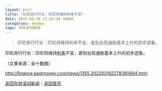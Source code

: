 ```yaml
---
layout: post
title: "印尼央行行长：印尼将维持利率不变"
date: 2022-02-16 11:43:44 +0800
categories: emnews
tags: 东财滚动新闻
---
```

> 印尼央行行长：印尼将维持利率不变，直到出现通胀基本上升的初步迹象。

<p>印尼央行行长：印尼将维持<span id="Info.344"><a href="http://data.eastmoney.com/cjsj/yhll.html" class="infokey">利率</a></span>不变，直到出现通胀基本上升的初步迹象。</p><p class="em_media">（文章来源：金十数据）</p>

<http://finance.eastmoney.com/news/1355,202202162278380664.html>

[返回东财滚动新闻](//finews.withounder.com/emnews/)｜[返回首页](//finews.withounder.com/)